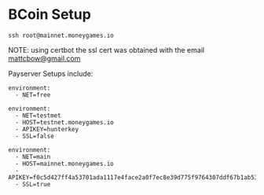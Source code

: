 # BCoin Setup
`ssh root@mainnet.moneygames.io`

NOTE: using certbot the ssl cert was obtained with the email mattcbow@gmail.com

Payserver Setups include:

    environment:
      - NET=free

    environment:
      - NET=testmet
      - HOST=testnet.moneygames.io
      - APIKEY=hunterkey
      - SSL=false
      
    environment:
      - NET=main
      - HOST=mainnet.moneygames.io
      - APIKEY=f0c5d427ff4a53701ada1117e4face2a0f7ec8e39d775f9764307ddf67b1ab53
      - SSL=true

